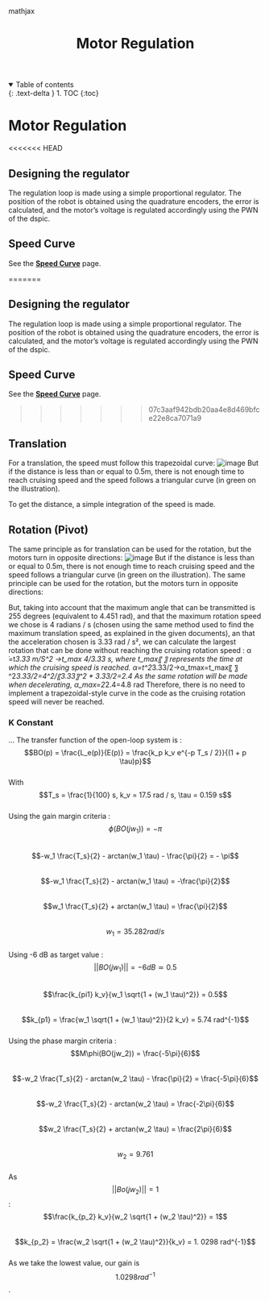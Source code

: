 ﻿---
layout: default
title: Motor Regulation
parent: Motorization
nav_order: 1
math: mathjax
---


<details open markdown="block">
  <summary>
    Table of contents
  </summary>
  {: .text-delta }
1. TOC
{:toc}
</details>

# Motor Regulation
<<<<<<< HEAD

## Designing the regulator
The regulation loop is made using a simple proportional regulator. The position of the robot is obtained using the quadrature encoders, the error is calculated, and the motor’s voltage is regulated accordingly using the PWN of the dspic.




## Speed Curve
See the **[Speed Curve](/motorization/speedCurve)** page.


=======
## Designing the regulator
The regulation loop is made using a simple proportional regulator. The position of the robot is obtained using the quadrature encoders, the error is calculated, and the motor’s voltage is regulated accordingly using the PWN of the dspic.

## Speed Curve
See the **[Speed Curve](/motorization/speedCurve)** page.

>>>>>>> 07c3aaf942bdb20aa4e8d469bfce22e8ca7071a9
## Translation
For a translation, the speed must follow this trapezoidal curve: 
![image](https://user-images.githubusercontent.com/23436953/228483207-f1e11347-ffc9-4086-a2b3-49d63ada9217.png)
But if the distance is less than or equal to 0.5m, there is not enough time to reach cruising speed and the speed follows a triangular curve (in green on the illustration).

To get the distance, a simple integration of the speed is made.


## Rotation (Pivot)
The same principle as for translation can be used for the rotation, but the motors turn in opposite directions:
![image](https://user-images.githubusercontent.com/23436953/228483356-38b98cfd-41e4-4f16-b560-a83ecde1d68a.png)
But if the distance is less than or equal to 0.5m, there is not enough time to reach cruising speed and the speed follows a triangular curve (in green on the illustration).
The same principle can be used for the rotation, but the motors turn in opposite directions:

But, taking into account that the maximum angle that can be transmitted is 255 degrees (equivalent to 4.451 rad), and that the maximum rotation speed we chose is 4 radians / s (chosen using the same method used to find the maximum translation speed, as explained in the given documents), an that the acceleration chosen is 3.33 rad / s², we can calculate the largest rotation that can be done without reaching the cruising rotation speed : 
α ̇=t*3.33  m/S^2     →t_max⁡   4/3.33 s, where t_max⁡〖  〗 represents the time at which the cruising speed is reached.
α=t^2*3.33/2→α_tmax=t_max⁡〖  〗^2*3.33/2=4^2/〖3.33〗^2 *  3.33/2=2.4 
As the same rotation will be made when decelerating, α_max=2*2.4=4.8 rad
Therefore, there is no need to implement a trapezoidal-style curve in the code as the cruising rotation speed will never be reached.

### K Constant
...
The transfer function of the open-loop system is : \
$$BO(p) = \frac{L_e(p)}{E(p)} = \frac{k_p k_v e^{-p T_s / 2}}{(1 + p \tau)p}$$\
With $$T_s = \frac{1}{100} s, k_v = 17.5 rad / s, \tau = 0.159 s$$\
Using the gain margin criteria :\
$$\phi (BO(jw_1)) = - \pi$$\
$$-w_1 \frac{T_s}{2} - arctan(w_1 \tau) - \frac{\pi}{2} = - \pi$$\
$$-w_1  \frac{T_s}{2}  - arctan(w_1 \tau)  = -\frac{\pi}{2}$$\
$$w_1  \frac{T_s}{2}  + arctan(w_1 \tau)  = \frac{\pi}{2}$$\
$$w_1 = 35.282 rad / s$$\
Using -6 dB as target value : $$|| BO(jw_1)|| = -6 dB \simeq 0.5$$\
$$\frac{k_{pi1} k_v}{w_1 \sqrt{1 + (w_1 \tau)^2}} = 0.5$$\
$$k_{p1} = \frac{w_1 \sqrt{1 + (w_1 \tau)^2}}{2 k_v} = 5.74 rad^{-1}$$\
Using the phase margin criteria :\
$$M\phi(BO(jw_2)) = \frac{-5\pi}{6}$$\
$$-w_2 \frac{T_s}{2} - arctan(w_2 \tau) - \frac{\pi}{2} = \frac{-5\pi}{6}$$\
$$-w_2 \frac{T_s}{2} - arctan(w_2 \tau)  = \frac{-2\pi}{6}$$\
$$w_2 \frac{T_s}{2} + arctan(w_2 \tau)  = \frac{2\pi}{6}$$\
$$w_2 =  9.761$$\
As $$||Bo(jw_2)|| = 1$$ :\
$$\frac{k_{p_2} k_v}{w_2 \sqrt{1 + (w_2 \tau)^2}} = 1$$\
$$k_{p_2} = \frac{w_2 \sqrt{1 + (w_2 \tau)^2}}{k_v} = 1. 0298 rad^{-1}$$\
As we take the lowest value, our gain is $$1. 0298 rad^{-1}$$.
